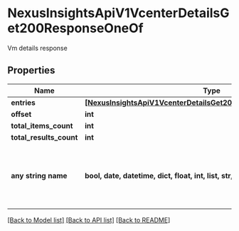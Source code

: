 # NexusInsightsApiV1VcenterDetailsGet200ResponseOneOf

Vm details response

## Properties
Name | Type | Description | Notes
------------ | ------------- | ------------- | -------------
**entries** | [**[NexusInsightsApiV1VcenterDetailsGet200ResponseOneOfEntriesInner]**](NexusInsightsApiV1VcenterDetailsGet200ResponseOneOfEntriesInner.md) |  | [optional] 
**offset** | **int** |  | [optional] 
**total_items_count** | **int** |  | [optional] 
**total_results_count** | **int** |  | [optional] 
**any string name** | **bool, date, datetime, dict, float, int, list, str, none_type** | any string name can be used but the value must be the correct type | [optional]

[[Back to Model list]](../README.md#documentation-for-models) [[Back to API list]](../README.md#documentation-for-api-endpoints) [[Back to README]](../README.md)


